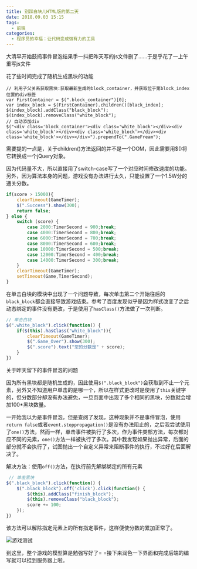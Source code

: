 ```yaml
---
title: 别踩白块儿HTML版的第二天
date: 2018.09.03 15:15
tags:
  - 前端
categories:
  - 程序员的幸福：让代码变成强有力的工具
---
```


大清早开始鼓捣事件冒泡结果手一抖把昨天写的js文件删了……于是乎花了一上午重写js文件

花了些时间完成了随机生成黑块的功能

~~~JS
// 利用子父关系获取黑块:获取最新生成的block_container，并获取位于第block_index位置的div标签
var FirstContainer = $(".block_container")[0];
var index_block = $(FirstContainer).children()[black_index];
$(index_block).addClass("black_block");
$(index_block).removeClass("white_block");
// 自动添加div
$("<div class='block_container'><div class='white_block'></div><div class='white_block'></div><div class='white_block'></div><div class='white_block'></div></div>").prependTo(".GameFream");  
~~~

需要提的一点是，关于children()方法返回的并不是一个DOM，因此需要用$()将它转换成一个jQuery对象。

因为代码量不大，所以直接用了switch-case写了一个对应时间修改速度的功能。另外，因为算法本身的问题，游戏没有办法进行太久，只能设置了一个1.5W分的通关分数。

~~~js
if(score > 15000){
    clearTimeout(GameTimer);
    $(".Success").show(300);
    return false;
} else {
    switch (score) {
        case 2000:TimerSecond = 900;break;
        case 4000:TimerSecond = 800;break;
        case 6000:TimerSecond = 700;break;
        case 8000:TimerSecond = 600;break;
        case 10000:TimerSecond = 500;break;
        case 12000:TimerSecond = 400;break;
        case 14000:TimerSecond = 300;break;
    }
    clearTimeout(GameTimer);
    setTimeout(Game,TimerSecond);
}
~~~

在单击白块的模块中出现了一个问题导致，每次单击第二个开始往后的`black_block`都会直接导致游戏结束。参考了百度发现似乎是因为样式改变了之后动态绑定的事件没有更改，于是使用了`hasClass()`方法做了一次判断。

~~~js
// 单击白块
$(".white_block").click(function() {
    if($(this).hasClass("white_block")){
        clearTimeout(GameTimer);
        $(".Game_Over").show(300);
        $(".score").text("您的分数是" + score);
    }
})
~~~

关于昨天留下的事件冒泡的问题

因为所有黑块都是随机生成的，因此使用`$(".black_block")`会获取到不止一个元素，另外又不知道用户单击的是哪一个，所以在样式更改时是使用了`this`关键字的，但分数部分却没有办法避免，一旦页面中出现了多个相同的黑块，分数就会增加100*黑块数量。

一开始我以为是事件冒泡，但是查阅了发现，这种现象并不是事件冒泡，使用`return false`或者`event.stoppropagation()`是没有办法阻止的，之后我尝试使用了`one()`方法，然而一样，单击事件被执行了多次，作为事件类部方法，每次都对应不同的元素，`one()`方法一样被执行了多次。其中我发现如果抛出异常，后面的部分就不会执行了，试图抛出一个自定义异常来阻断事件的执行，不过好在后面解决了。

解决方法：使用`off()`方法，在执行前先解绑绑定的所有元素
~~~js
 // 单击黑块
$(".black_block").click(function() {
    $(".black_block").off('click').click(function() {
        $(this).addClass("finish_block");
        $(this).removeClass("black_block");
        score += 100;
    });
})
~~~

该方法可以解除指定元素上的所有指定事件，这样便使分数的累加正常了。

![游戏测试](./images/bie-cai-bai-kuai-er-html-ban-de-di-er-tian/2.webp)

到这里，整个游戏的模型算是勉强写好了= =接下来润色一下界面和完成后端的编写就可以挂到服务器上啦。
